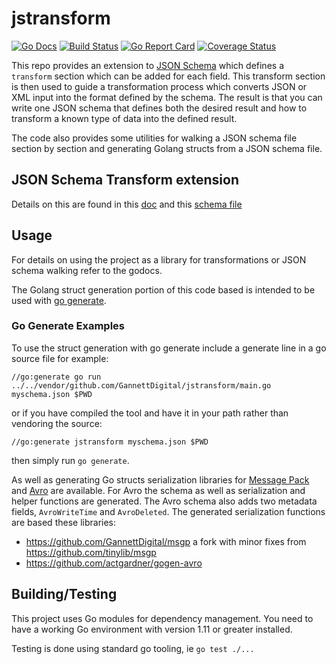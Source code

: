 # jstransform
[![Go Docs](https://godoc.org/github.com/GannettDigital/jstransform?status.svg)](https://godoc.org/github.com/GannettDigital/jstransform)
[![Build Status](https://travis-ci.org/GannettDigital/jstransform.svg)](https://travis-ci.org/GannettDigital/jstransform)
[![Go Report Card](https://goreportcard.com/badge/github.com/GannettDigital/jstransform)](https://goreportcard.com/report/github.com/GannettDigital/jstransform)
[![Coverage Status](https://coveralls.io/repos/github/GannettDigital/jstransform/badge.svg?branch=master)](https://coveralls.io/github/GannettDigital/jstransform?branch=master)


This repo provides an extension to [JSON Schema](http://json-schema.org/) which defines a `transform` section which can be added for each field.
This transform section is then used to guide a transformation process which converts JSON or XML input into the format defined by the schema.
The result is that you can write one JSON schema that defines both the desired result and how to transform a known type of data into the defined result.

The code also provides some utilities for walking a JSON schema file section by section and generating Golang structs from a JSON schema file.

## JSON Schema Transform extension
Details on this are found in this [doc](./transform.adoc) and this [schema file](./transformSchema.json)

## Usage
For details on using the project as a library for transformations or JSON schema walking refer to the godocs.

The Golang struct generation portion of this code based is intended to be used with [go generate](https://blog.golang.org/generate).

### Go Generate Examples

To use the struct generation with go generate include a generate line in a go source file for example:

    //go:generate go run ../../vendor/github.com/GannettDigital/jstransform/main.go myschema.json $PWD

or if you have compiled the tool and have it in your path rather than vendoring the source:

    //go:generate jstransform myschema.json $PWD

then simply run `go generate`.

As well as generating Go structs serialization libraries for [Message Pack](https://msgpack.org/) and [Avro](https://avro.apache.org/) are available.
For Avro the schema as well as serialization and helper functions are generated.
The Avro schema also adds two metadata fields, `AvroWriteTime` and `AvroDeleted`.
The generated serialization functions are based these libraries:

* https://github.com/GannettDigital/msgp a fork with minor fixes from https://github.com/tinylib/msgp
* https://github.com/actgardner/gogen-avro

## Building/Testing
This project uses Go modules for dependency management. You need to have a working Go environment with version 1.11 or greater installed. 

Testing is done using standard go tooling, ie `go test ./...`
